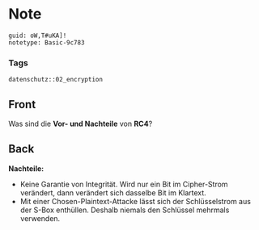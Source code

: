 # Note
```
guid: oW,T#uKA]!
notetype: Basic-9c783
```

### Tags
```
datenschutz::02_encryption
```

## Front
Was sind die <b>Vor- und Nachteile</b> von <b>RC4</b>?

## Back
<b>Nachteile:</b>
<ul>
  <li>Keine Garantie von Integrität. Wird nur ein Bit im
  Cipher-Strom verändert, dann verändert sich dasselbe Bit im
  Klartext.
  <li>Mit einer Chosen-Plaintext-Attacke lässt sich der
  Schlüsselstrom aus der S-Box enthüllen. Deshalb niemals den
  Schlüssel mehrmals verwenden.
</ul>
